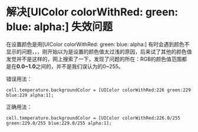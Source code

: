 # 解决[UIColor colorWithRed: green: blue: alpha:] 失效问题

在设置颜色是用[UIColor colorWithRed: green: blue: alpha:] 有时会遇到颜色不显示的问题，，，刚开始以为是设置的颜色值太过浅的原因，后来试了其他的颜色值发觉并不是这样的，网上搜索了一下，发现了问题的所在：RGB的颜色值范围都是在**0.0~1.0**之间的，并不是我们误认为的0~255。

错误用法：

```
cell.temperature.backgroundColor = [UIColor colorWithRed:226 green:229 blue:229 alpha:1];
```


正确用法：

```
cell.temperature.backgroundColor = [UIColor colorWithRed:226.0/255 green:229.0/255 blue:229.0/255 alpha:1];

```




